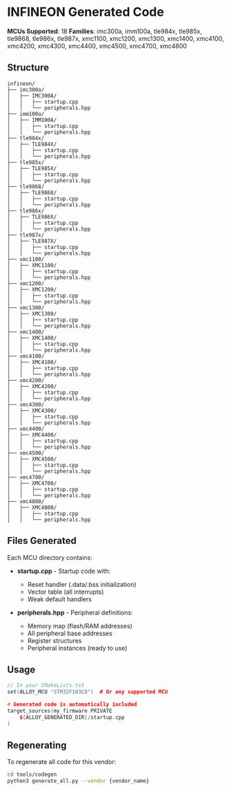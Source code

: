 # INFINEON Generated Code

**MCUs Supported**: 18
**Families**: imc300a, imm100a, tle984x, tle985x, tle9868, tle986x, tle987x, xmc1100, xmc1200, xmc1300, xmc1400, xmc4100, xmc4200, xmc4300, xmc4400, xmc4500, xmc4700, xmc4800

## Structure

```
infineon/
├── imc300a/
│   ├── IMC300A/
│   │   ├── startup.cpp
│   │   └── peripherals.hpp
├── imm100a/
│   ├── IMM100A/
│   │   ├── startup.cpp
│   │   └── peripherals.hpp
├── tle984x/
│   ├── TLE984X/
│   │   ├── startup.cpp
│   │   └── peripherals.hpp
├── tle985x/
│   ├── TLE985X/
│   │   ├── startup.cpp
│   │   └── peripherals.hpp
├── tle9868/
│   ├── TLE9868/
│   │   ├── startup.cpp
│   │   └── peripherals.hpp
├── tle986x/
│   ├── TLE986X/
│   │   ├── startup.cpp
│   │   └── peripherals.hpp
├── tle987x/
│   ├── TLE987X/
│   │   ├── startup.cpp
│   │   └── peripherals.hpp
├── xmc1100/
│   ├── XMC1100/
│   │   ├── startup.cpp
│   │   └── peripherals.hpp
├── xmc1200/
│   ├── XMC1200/
│   │   ├── startup.cpp
│   │   └── peripherals.hpp
├── xmc1300/
│   ├── XMC1300/
│   │   ├── startup.cpp
│   │   └── peripherals.hpp
├── xmc1400/
│   ├── XMC1400/
│   │   ├── startup.cpp
│   │   └── peripherals.hpp
├── xmc4100/
│   ├── XMC4100/
│   │   ├── startup.cpp
│   │   └── peripherals.hpp
├── xmc4200/
│   ├── XMC4200/
│   │   ├── startup.cpp
│   │   └── peripherals.hpp
├── xmc4300/
│   ├── XMC4300/
│   │   ├── startup.cpp
│   │   └── peripherals.hpp
├── xmc4400/
│   ├── XMC4400/
│   │   ├── startup.cpp
│   │   └── peripherals.hpp
├── xmc4500/
│   ├── XMC4500/
│   │   ├── startup.cpp
│   │   └── peripherals.hpp
├── xmc4700/
│   ├── XMC4700/
│   │   ├── startup.cpp
│   │   └── peripherals.hpp
├── xmc4800/
│   ├── XMC4800/
│   │   ├── startup.cpp
│   │   └── peripherals.hpp
```

## Files Generated

Each MCU directory contains:

- **startup.cpp** - Startup code with:
  - Reset handler (.data/.bss initialization)
  - Vector table (all interrupts)
  - Weak default handlers

- **peripherals.hpp** - Peripheral definitions:
  - Memory map (flash/RAM addresses)
  - All peripheral base addresses
  - Register structures
  - Peripheral instances (ready to use)

## Usage

```cpp
// In your CMakeLists.txt
set(ALLOY_MCU "STM32F103C8")  # Or any supported MCU

# Generated code is automatically included
target_sources(my_firmware PRIVATE
    ${ALLOY_GENERATED_DIR}/startup.cpp
)
```

## Regenerating

To regenerate all code for this vendor:

```bash
cd tools/codegen
python3 generate_all.py --vendor {vendor_name}
```
